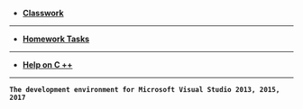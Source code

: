 * [**Classwork**](https://github.com/SuvStreet/IT_Step_Cpp/tree/master/ClassWork)
---
* [**Homework Tasks**](https://github.com/SuvStreet/IT_Step_Cpp/tree/master/Laboratory_work)
---
* [**Help on C ++**](https://github.com/SuvStreet/IT_Step_Cpp/tree/master/Help) 
---
**`The development environment for Microsoft Visual Studio 2013, 2015, 2017`**
